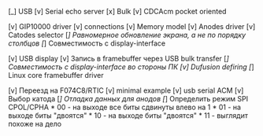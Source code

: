 [_] USB
    [v] Serial echo server
    [x] Bulk
    [v] CDCAcm pocket oriented

[v] GIP10000 driver
    [v] connections
    [v] Memory model
    [v] Anodes driver
    [v] Catodes selector
    [_] Равномерное обновление экрана, а не по порядку столбцов
    [_] Совместимость с display-interface

[v] USB display
    [v] Запись в framebuffer через USB bulk transfer
    [_] Совместимость с display-interface во стороны ПК
    [v] Dufusion defiring
    [_] Linux core framebuffer driver

[v] Переезд на F074C8/RTIC
    [v] minimal example
    [v] usb serial ACM
    [v] Выбор катода
    [_] Отладка данных для анодов
        [_] Определить режим SPI CPOL/CPHA
            * 00 - на выходе все биты сдвинуты влево на 1
            * 01 - на выходе биты "двоятся"
            * 10 - на выходе биты "двоятся"
            * 11 - выглядит похоже на дело
